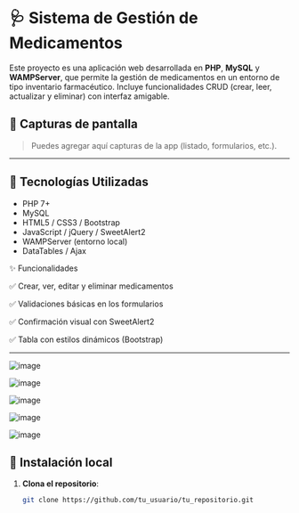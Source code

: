# 🩺 Sistema de Gestión de Medicamentos

Este proyecto es una aplicación web desarrollada en **PHP**, **MySQL** y **WAMPServer**, que permite la gestión de medicamentos en un entorno de tipo inventario farmacéutico. Incluye funcionalidades CRUD (crear, leer, actualizar y eliminar) con interfaz amigable.

## 📸 Capturas de pantalla

> Puedes agregar aquí capturas de la app (listado, formularios, etc.).

---

## 🚀 Tecnologías Utilizadas

- PHP 7+
- MySQL
- HTML5 / CSS3 / Bootstrap
- JavaScript / jQuery / SweetAlert2
- WAMPServer (entorno local)
- DataTables / Ajax


✨ Funcionalidades

✅ Crear, ver, editar y eliminar medicamentos

✅ Validaciones básicas en los formularios

✅ Confirmación visual con SweetAlert2

✅ Tabla con estilos dinámicos (Bootstrap)


---
![image](https://github.com/user-attachments/assets/c4885d69-1b76-482e-8818-c5c4c585c65c)

![image](https://github.com/user-attachments/assets/de283a8a-3286-4fe9-a37a-72ac4c8ac80d)

![image](https://github.com/user-attachments/assets/b7a239eb-2c8e-444e-bf0f-dab9725228ca)

![image](https://github.com/user-attachments/assets/520cf485-f98a-4941-bd71-4e84de608dbb)

![image](https://github.com/user-attachments/assets/bdf9e656-f91c-4431-93b8-2e7eaee31f50)



## 🔧 Instalación local

1. **Clona el repositorio**:
   ```bash
   git clone https://github.com/tu_usuario/tu_repositorio.git
